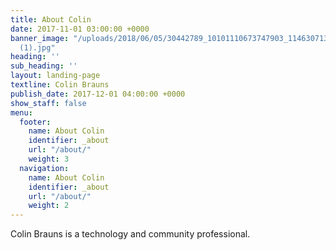 ```yaml
---
title: About Colin
date: 2017-11-01 03:00:00 +0000
banner_image: "/uploads/2018/06/05/30442789_10101110673747903_1146307134711922688_o
  (1).jpg"
heading: ''
sub_heading: ''
layout: landing-page
textline: Colin Brauns
publish_date: 2017-12-01 04:00:00 +0000
show_staff: false
menu:
  footer:
    name: About Colin
    identifier: _about
    url: "/about/"
    weight: 3
  navigation:
    name: About Colin
    identifier: _about
    url: "/about/"
    weight: 2
---
```

Colin Brauns is a technology and community professional.